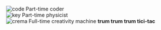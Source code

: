 ![code](https://user-images.githubusercontent.com/109796545/213823338-221a0494-1129-47ba-85f4-9948082af5da.png) Part-time coder<br>
![key](https://user-images.githubusercontent.com/109796545/213823187-31eabcfe-59f6-49ff-a3ce-a500876e550d.png) Part-time physicist <br>
![crema](https://user-images.githubusercontent.com/109796545/213823242-ccbbb1d0-1ce0-4b1b-acb1-6df507908d27.png) Full-time creativity machine **trum trum trum tici-tac**<br>
<!---
saitunc/saitunc is a ✨ special ✨ repository because its `README.md` (this file) appears on your GitHub profile.
You can click the Preview link to take a look at your changes.
--->
